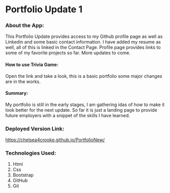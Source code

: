 # **Portfolio Update 1**

### **About the App:**

This Portfolio Update provides access to my Github profile page as well as Linkedin and some basic contact information. I have added my resume as well, all of this is linked in the Contact Page. Profile page provides links to some of my favorite projects so far. More updates to come. 

#### **How to use Trivia Game:**

 Open the link and take a look, this is a basic portfolio some major changes are in the works.

#### **Summary:**

My portfolio is still in the early stages, I am gathering idas of how to make it look better for the next update. So far it is just a landing page to provide future employers with a snippet of the skills I have learned. 

### **Deployed Version Link:**

https://chelsea4crooke.github.io/PortfolioNew/

### **Technologies Used:**

1. Html
2. Css
3. Bootstrap
4. GitHub
5. Git